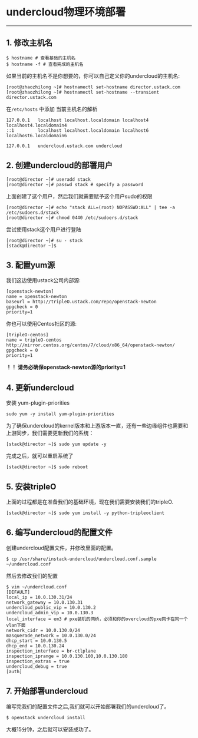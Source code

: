 # undercloud物理环境部署

---
## 1. 修改主机名
```
$ hostname # 查看基础的主机名
$ hostname -f # 查看完成的主机名
```
如果当前的主机名不是你想要的，你可以自己定义你的undercloud的主机名:

```
[root@zhaozhilong ~]# hostnamectl set-hostname director.ustack.com
[root@zhaozhilong ~]# hostnamectl set-hostname --transient director.ustack.com
```

在`/etc/hosts` 中添加 当前主机名的解析
```
127.0.0.1   localhost localhost.localdomain localhost4 localhost4.localdomain4
::1         localhost localhost.localdomain localhost6 localhost6.localdomain6

127.0.0.1   undercloud.ustack.com undercloud 
```


## 2. 创建undercloud的部署用户

```
[root@director ~]# useradd stack
[root@director ~]# passwd stack # specify a password
```
上面创建了这个用户，然后我们就需要赋予这个用户sudo的权限
```
[root@director ~]# echo "stack ALL=(root) NOPASSWD:ALL" | tee -a /etc/sudoers.d/stack
[root@director ~]# chmod 0440 /etc/sudoers.d/stack
```
尝试使用stack这个用户进行登陆
```
[root@director ~]# su - stack
[stack@director ~]$
```

## 3. 配置yum源

我们这边使用ustack公司内部源:
```
[openstack-newton]
name = openstack-newton
baseurl = http://tripleO.ustack.com/repo/openstack-newton
gpgcheck = 0
priority=1
```
你也可以使用Centos社区的源:
```
[tripleO-centos]
name = tripleO-centos
http://mirror.centos.org/centos/7/cloud/x86_64/openstack-newton/
gpgcheck = 0
priority=1
```

**！！ 请务必确保openstack-newton源的priority=1**



## 4. 更新undercloud
安装 yum-plugin-priorities
```
sudo yum -y install yum-plugin-priorities
```

为了确保undercloud的kernel版本和上游版本一直，还有一些边缘组件也需要和上游同步，我们需要更新我们的系统：
```
[stack@director ~]$ sudo yum update -y
```
完成之后，就可以重启系统了
```
[stack@director ~]$ sudo reboot
```

## 5. 安装tripleO
上面的过程都是在准备我们的基础环境，现在我们需要安装我们的tripleO.
```
[stack@director ~]$ sudo yum install -y python-tripleoclient
```


## 6. 编写undercloud的配置文件
创建undercloud配置文件，并修改里面的配置。

```
$ cp /usr/share/instack-undercloud/undercloud.conf.sample ~/undercloud.conf
```

然后去修改我们的配置

```
$ vim ~/undercloud.conf
[DEFAULT]
local_ip = 10.0.130.31/24
network_gateway = 10.0.130.31
undercloud_public_vip = 10.0.130.2
undercloud_admin_vip = 10.0.130.3
local_interface = em3 # pxe装机的网桥，必须和你的overcloud的pxe网卡在同一个vlan下面
network_cidr = 10.0.130.0/24
masquerade_network = 10.0.130.0/24
dhcp_start = 10.0.130.5
dhcp_end = 10.0.130.24
inspection_interface = br-ctlplane
inspection_iprange = 10.0.130.100,10.0.130.180
inspection_extras = true
undercloud_debug = true
[auth]
```

## 7. 开始部署undercloud
编写完我们的配置文件之后,我们就可以开始部署我们的undercloud了。
```
$ openstack undercloud install
```
大概15分钟，之后就可以安装成功了。




